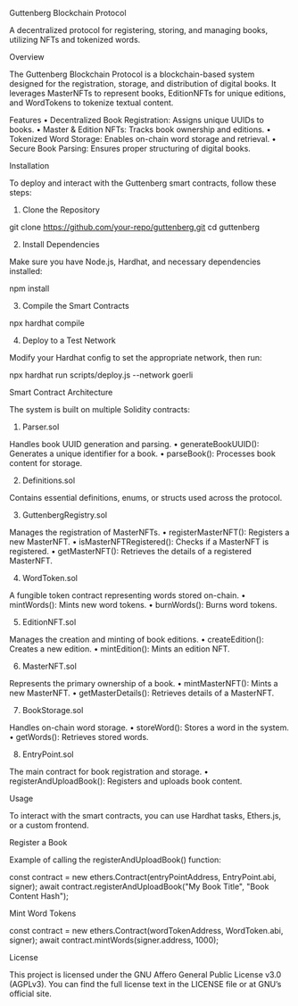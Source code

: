 Guttenberg Blockchain Protocol

A decentralized protocol for registering, storing, and managing books, utilizing NFTs and tokenized words.

Overview

The Guttenberg Blockchain Protocol is a blockchain-based system designed for the registration, storage, and distribution of digital books. It leverages MasterNFTs to represent books, EditionNFTs for unique editions, and WordTokens to tokenize textual content.

Features
	•	Decentralized Book Registration: Assigns unique UUIDs to books.
	•	Master & Edition NFTs: Tracks book ownership and editions.
	•	Tokenized Word Storage: Enables on-chain word storage and retrieval.
	•	Secure Book Parsing: Ensures proper structuring of digital books.

Installation

To deploy and interact with the Guttenberg smart contracts, follow these steps:

1. Clone the Repository

git clone https://github.com/your-repo/guttenberg.git
cd guttenberg

2. Install Dependencies

Make sure you have Node.js, Hardhat, and necessary dependencies installed:

npm install

3. Compile the Smart Contracts

npx hardhat compile

4. Deploy to a Test Network

Modify your Hardhat config to set the appropriate network, then run:

npx hardhat run scripts/deploy.js --network goerli

Smart Contract Architecture

The system is built on multiple Solidity contracts:

1. Parser.sol

Handles book UUID generation and parsing.
	•	generateBookUUID(): Generates a unique identifier for a book.
	•	parseBook(): Processes book content for storage.

2. Definitions.sol

Contains essential definitions, enums, or structs used across the protocol.

3. GuttenbergRegistry.sol

Manages the registration of MasterNFTs.
	•	registerMasterNFT(): Registers a new MasterNFT.
	•	isMasterNFTRegistered(): Checks if a MasterNFT is registered.
	•	getMasterNFT(): Retrieves the details of a registered MasterNFT.

4. WordToken.sol

A fungible token contract representing words stored on-chain.
	•	mintWords(): Mints new word tokens.
	•	burnWords(): Burns word tokens.

5. EditionNFT.sol

Manages the creation and minting of book editions.
	•	createEdition(): Creates a new edition.
	•	mintEdition(): Mints an edition NFT.

6. MasterNFT.sol

Represents the primary ownership of a book.
	•	mintMasterNFT(): Mints a new MasterNFT.
	•	getMasterDetails(): Retrieves details of a MasterNFT.

7. BookStorage.sol

Handles on-chain word storage.
	•	storeWord(): Stores a word in the system.
	•	getWords(): Retrieves stored words.

8. EntryPoint.sol

The main contract for book registration and storage.
	•	registerAndUploadBook(): Registers and uploads book content.

Usage

To interact with the smart contracts, you can use Hardhat tasks, Ethers.js, or a custom frontend.

Register a Book

Example of calling the registerAndUploadBook() function:

const contract = new ethers.Contract(entryPointAddress, EntryPoint.abi, signer);
await contract.registerAndUploadBook("My Book Title", "Book Content Hash");

Mint Word Tokens

const contract = new ethers.Contract(wordTokenAddress, WordToken.abi, signer);
await contract.mintWords(signer.address, 1000);

License

This project is licensed under the GNU Affero General Public License v3.0 (AGPLv3).
You can find the full license text in the LICENSE file or at GNU’s official site.
